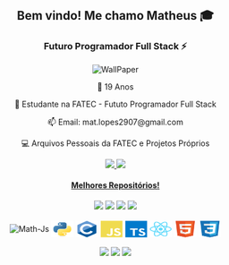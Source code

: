 <h2 align="center"> Bem vindo! Me chamo Matheus 🎓</h2>
<h3 align="center"> Futuro Programador Full Stack ⚡</h3>

<div align="center">
<img src="https://i.pinimg.com/originals/83/f6/5e/83f65e8c6efc88fabfcfbb11cf63bd8a.gif" height="400" wheight="200" border="0" alt="WallPaper">
</div>

<div align="center">
<p> 🎉 19 Anos </p>
<p> 🎒 Estudante na FATEC - Fututo Programador Full Stack </p>
<p> 📫 Email: mat.lopes2907@gmail.com </p>
<p> 💻 Arquivos Pessoais da FATEC e Projetos Próprios </p>
</div>

<div align="center">
<a href= "https://github.com/MathLopes29">
<img height="150em" src="https://github-readme-stats.vercel.app/api?username=MathLopes29&show_icons=true&theme=react"/>
<img height="150em" src="https://github-readme-stats.vercel.app/api/top-langs/?username=MathLopes29&layout=compact&langs_count=10&&show_icons=true&theme=react"/>
  
 <h4> Melhores Repositórios! </h4>
<a href= "https://github.com/MathLopes29/Back_End_1"><img height="110em" src="https://github-readme-stats.vercel.app/api/pin/?username=MathLopes29&repo=Back-End_1&langs_count=7&&show_icons=true&theme=react"/></a>
<a href="https://github.com/MathLopes29/Site-Foot-Future"><img height="110em" src="https://github-readme-stats.vercel.app/api/pin/?username=MathLopes29&repo=Site-Foot-Future&langs_count=7&&show_icons=true&theme=react"/></a>
<a href="https://github.com/MathLopes29/Liloca-Fest"><img height="110em" src="https://github-readme-stats.vercel.app/api/pin/?username=MathLopes29&repo=Liloca-Fest&langs_count=7&&show_icons=true&theme=react"/></a>
<a href="https://github.com/MathLopes29/Tech-Entregas"><img height="110em" src="https://github-readme-stats.vercel.app/api/pin/?username=MathLopes29&repo=Tech-Entregas&langs_count=7&&show_icons=true&theme=react"/></a>
</div>
  
<div style="display:inline_block" align="center"><br>
<img align="center" alt="Math-Js" height="30" width="40" src="https://cdn.jsdelivr.net/gh/devicons/devicon/icons/java/java-original.svg">
<img align="center" alt="Math-Python" height="30" width="40" src="https://raw.githubusercontent.com/devicons/devicon/master/icons/python/python-original.svg">
<img align="center" alt="Math-C" height="30" width="40" src="https://raw.githubusercontent.com/devicons/devicon/master/icons/c/c-original.svg">
<img align="center" alt="Math-Js" height="30" width="40" src="https://raw.githubusercontent.com/devicons/devicon/master/icons/javascript/javascript-plain.svg">
<img align="center" alt="Math-Ts" height="30" width="40" src="https://raw.githubusercontent.com/devicons/devicon/master/icons/typescript/typescript-plain.svg">
<img align="center" alt="Math-React" height="30" width="40" src="https://raw.githubusercontent.com/devicons/devicon/master/icons/react/react-original.svg">
<img align="center" alt="Math-HTML" height="30" width="40" src="https://raw.githubusercontent.com/devicons/devicon/master/icons/html5/html5-original.svg">
<img align="center" alt="Math-CSS" height="30" width="40" src="https://raw.githubusercontent.com/devicons/devicon/master/icons/css3/css3-original.svg">
</div>
<br> 
<div align="center">
<a href="https://www.instagram.com/math_lopes29/" target="_blank"><img src="https://img.shields.io/badge/-Instagram-%23E4405F?style=for-the-badge&logo=instagram&logoColor=white" target="_blank"></a>
<a href="https://www.linkedin.com/in/matheus-lopes-louren%C3%A7o-6a627b231/" target="_blank"><img src="https://img.shields.io/badge/-LinkedIn-%230077B5?style=for-the-badge&logo=linkedin&logoColor=white" target="_blank"></a> 
<a href = "mailto:mat.lopes2907@gmail.com"><img src="https://img.shields.io/badge/-Gmail-%23333?style=for-the-badge&logo=gmail&logoColor=white" target="_blank"></a>
</div>
 
